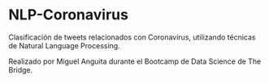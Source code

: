 # NLP-Coronavirus

Clasificación de tweets relacionados con Coronavirus, utilizando técnicas de Natural Language Processing.

Realizado por Miguel Anguita durante el Bootcamp de Data Science de The Bridge.
